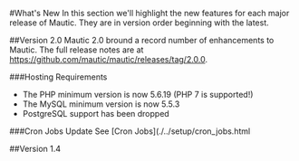 #What's New
In this section we'll highlight the new features for each major release of Mautic.  They are in version order beginning with the latest.

##Version 2.0
Mautic 2.0 bround a record number of enhancements to Mautic.  The full release notes are at https://github.com/mautic/mautic/releases/tag/2.0.0.

###Hosting Requirements
- The PHP minimum version is now 5.6.19 (PHP 7 is supported!)
- The MySQL minimum version is now 5.5.3
- PostgreSQL support has been dropped

###Cron Jobs Update
See [Cron Jobs](./../setup/cron_jobs.html

##Version 1.4
